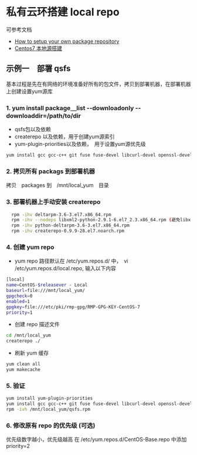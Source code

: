 # 私有云环搭建 local repo

可参考文档　
- [How to setup your own package repository][yum_setup_own_repo]
- [Centos7 本地源搭建][centos7_local_repocreate]

## 示例一　部署 qsfs

基本过程是先在有网络的环境准备好所有的包文件，拷贝到部署机器，在部署机器上创建设置yum源库

### 1. yum install package＿list --downloadonly --downloaddir=/path/to/dir

- qsfs包以及依赖
- createrepo 以及依赖，用于创建yum源索引
- yum-plugin-priorities以及依赖，　用于设置yum源优先级

```sh
yum install gcc gcc-c++ git fuse fuse-devel libcurl-devel openssl-devel createrepo yum-plugin-priorities --downloadonly --downloaddir=/my_dir
```

### 2. 拷贝所有 packags 到部署机器

拷贝　packages 到　/mnt/local_yum　目录

### 3. 部署机器上手动安装 createrepo

```sh
  rpm -ihv deltarpm-3.6-3.el7.x86_64.rpm 
  rpm -ihv --nodeps libxml2-python-2.9.1-6.el7_2.3.x86_64.rpm (避免libxml2的冲突，加--nodeps选项)
  rpm -ihv python-deltarpm-3.6-3.el7.x86_64.rpm 
  rpm -ihv createrepo-0.9.9-28.el7.noarch.rpm 
```

### 4. 创建 yum repo

- yum repo 路径默认在 /etc/yum.repos.d/ 中，　vi /etc/yum.repos.d/local.repo, 输入以下内容


```sh
[local]
name=CentOS-$releasever - Local
baseurl=file:///mnt/local_yum/
gpgcheck=0
enabled=1
gpgkey=file:///etc/pki/rmp-gpg/RMP-GPG-KEY-CentOS-7
priority=1
```

- 创建 repo 描述文件

```sh
cd /mnt/local_yum
createrepo ./
```

- 刷新 yum 缓存

```sh
yum clean all
yum makecache
```

### 5. 验证

```sh
yum install yum-plugin-priorities
yum install gcc gcc-c++ git fuse fuse-devel libcurl-devel openssl-devel createrepo yum-plugin-priorities
rpm -ivh /mnt/local_yum/qsfs.rpm
```

### 6. 修改原有 repo 的优先级 (可选)

优先级数字越小，优先级越高
在 /etc/yum.repos.d/CentOS-Base.repo 中添加　priority=2

[yum_setup_own_repo]: http://yum.baseurl.org/wiki/RepoCreate
[centos7_local_repocreate]: https://blog.csdn.net/gcangle/article/details/50197753